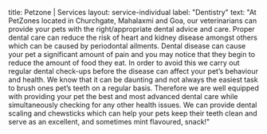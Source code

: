 title: Petzone | Services
layout: service-individual
label: "Dentistry"
text: "At PetZones located in Churchgate, Mahalaxmi and Goa, our veterinarians can provide your pets with the right/appropriate dental advice and care. Proper dental care can reduce the risk of heart and kidney disease amongst others which can be caused by periodontal ailments. Dental disease can cause your pet a significant amount of pain and you may notice that they begin to reduce the amount of food they eat. In order to avoid this we carry out regular dental check-ups before the disease can affect your pet’s behaviour and health. We know that it can be daunting and not always the easiest task to brush ones pet’s teeth on a regular basis. Therefore we are well equipped with providing your pet the best and most advanced dental care while simultaneously checking for any other health issues. We can provide dental scaling and chewsticks which can help your pets keep their teeth clean and serve as an excellent, and sometimes mint flavoured, snack!"